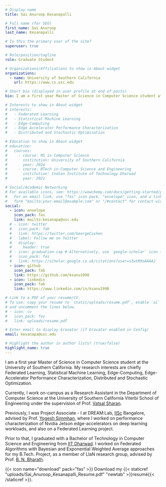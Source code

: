 ```yaml
---
# Display name
title: Sai Anuroop Kesanapalli

# Full name (for SEO)
first_name: Sai Anuroop
last_name: Kesanapalli

# Is this the primary user of the site?
superuser: true

# Role/position/tagline
role: Graduate Student

# Organizations/Affiliations to show in About widget
organizations:
  - name: University of Southern California
    url: https://www.cs.usc.edu

# Short bio (displayed in user profile at end of posts)
bio: I am a first year Master of Science in Computer Science student at the University of Southern California. My research interests are chiefly Federated Learning, Statistical Machine Learning, Edge-Computing,  Edge-Accelerator Performance Characterization, Distributed and Stochastic Optimization.

# Interests to show in About widget
# interests:
#   - Federated Learning
#   - Statistical Machine Learning
#   - Edge-Computing
#   - Edge Accelerator Performance Characterization
#   - Distributed and Stochastic Optimisation

# Education to show in About widget
# education:
#   courses:
#     - course: MS in Computer Science
#       institution: University of Southern California
#       year: 2024
#     - course: BTech in Computer Science and Engineering
#       institution: Indian Institute of Technology Dharwad
#       year: 2021

# Social/Academic Networking
# For available icons, see: https://wowchemy.com/docs/getting-started/page-builder/#icons
#   For an email link, use "fas" icon pack, "envelope" icon, and a link in the
#   form "mailto:your-email@example.com" or "/#contact" for contact widget.
social:
  - icon: envelope
    icon_pack: fas
    link: mailto:kesanapa@usc.edu
  # - icon: twitter
  #   icon_pack: fab
  #   link: https://twitter.com/GeorgeCushen
  #   label: Follow me on Twitter
  #   display:
  #     header: true
  # - icon: graduation-cap # Alternatively, use `google-scholar` icon from `ai` icon pack
  #   icon_pack: fas
  #   link: https://scholar.google.co.uk/citations?user=sIwtMXoAAAAJ
  - icon: github
    icon_pack: fab
    link: https://github.com/ksanu1998
  - icon: linkedin
    icon_pack: fab
    link: https://www.linkedin.com/in/ksanu1998

# Link to a PDF of your resume/CV.
# To use: copy your resume to `static/uploads/resume.pdf`, enable `ai` icons in `params.yaml`,
# and uncomment the lines below.
# - icon: cv
#   icon_pack: fav
#   link: uploads/resume.pdf

# Enter email to display Gravatar (if Gravatar enabled in Config)
email: kesanapa@usc.edu

# Highlight the author in author lists? (true/false)
highlight_name: true
---
```


I am a first year Master of Science in Computer Science student at the University of Southern California. My research interests are chiefly Federated Learning, Statistical Machine Learning, Edge-Computing,  Edge-Accelerator Performance Characterization, Distributed and Stochastic Optimization.

Currently, I work on-campus as a Research Assistant in the Department of Computer Science at the University of Southern California Viterbi School of Engineering under the supervision of Prof. <a href="https://vatsalsharan.github.io/">Vatsal Sharan</a>. 

Previously, I was Project Associate - I at DREAM:Lab, <a href="https://iisc.ac.in/">IISc</a> Bangalore, advised by Prof. <a href="http://cds.iisc.ac.in/faculty/simmhan/">Yogesh Simmhan</a>, where I worked on performance characterization of Nvidia Jetson edge-accelerators on deep learning workloads, and also on a Federated Learning project.

Prior to that, I graduated with a Bachelor of Technology in Computer Science and Engineering from <a href="https://www.iitdh.ac.in">IIT Dharwad</a>. I worked on Federated Algorithms with Bayesian and Exponential Weighted Average approaches for my B.Tech. Project, as a member of LIaN research group, advised by Prof. <a href="https://bnbharath.wordpress.com">B. N. Bharath</a>.


{{< icon name="download" pack="fas" >}} Download my {{< staticref "uploads/Sai_Anuroop_Kesanapalli_Resume.pdf" "newtab" >}}resumé{{< /staticref >}}.

<!-- {{< icon name="download" pack="fas" >}} Download my {{< staticref "https://drive.google.com/uc?export=download&id=1hOtdEqr0_R2dI66c3hPyRxrgYhjk2N-z" "newtab" >}}resumé{{< /staticref >}}. -->
